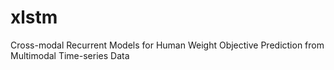 # xlstm
Cross-modal Recurrent Models for Human Weight Objective Prediction from Multimodal Time-series Data
